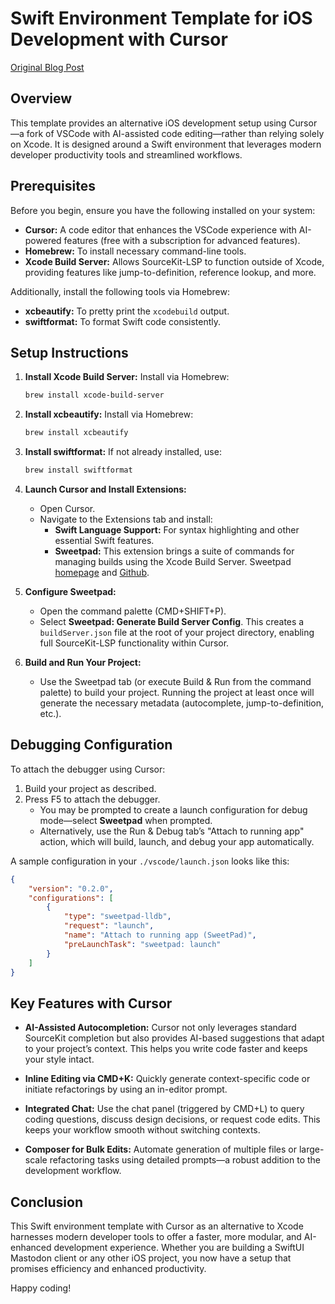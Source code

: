 # Swift Environment Template for iOS Development with Cursor

[Original Blog Post](https://dimillian.medium.com/how-to-use-cursor-for-ios-development-54b912c23941)

## Overview

This template provides an alternative iOS development setup using Cursor—a fork of VSCode with AI-assisted code editing—rather than relying solely on Xcode. It is designed around a Swift environment that leverages modern developer productivity tools and streamlined workflows.

## Prerequisites

Before you begin, ensure you have the following installed on your system:

- **Cursor:** A code editor that enhances the VSCode experience with AI-powered features (free with a subscription for advanced features).
- **Homebrew:** To install necessary command-line tools.
- **Xcode Build Server:** Allows SourceKit-LSP to function outside of Xcode, providing features like jump-to-definition, reference lookup, and more.

Additionally, install the following tools via Homebrew:

- **xcbeautify:** To pretty print the `xcodebuild` output.
- **swiftformat:** To format Swift code consistently.

## Setup Instructions

1. **Install Xcode Build Server:**
   Install via Homebrew:

   ```bash
   brew install xcode-build-server
   ```

2. **Install xcbeautify:**
   Install via Homebrew:

   ```bash
   brew install xcbeautify
   ```

3. **Install swiftformat:**
   If not already installed, use:

   ```bash
   brew install swiftformat
   ```

4. **Launch Cursor and Install Extensions:**
   - Open Cursor.
   - Navigate to the Extensions tab and install:
     - **Swift Language Support:** For syntax highlighting and other essential Swift features.
     - **Sweetpad:** This extension brings a suite of commands for managing builds using the Xcode Build Server. Sweetpad [homepage](https://sweetpad.hyzyla.dev/) and [Github](https://github.com/hyzyla/sweetpad).

5. **Configure Sweetpad:**
   - Open the command palette (CMD+SHIFT+P).
   - Select **Sweetpad: Generate Build Server Config**. This creates a `buildServer.json` file at the root of your project directory, enabling full SourceKit-LSP functionality within Cursor.

6. **Build and Run Your Project:**
   - Use the Sweetpad tab (or execute Build & Run from the command palette) to build your project. Running the project at least once will generate the necessary metadata (autocomplete, jump-to-definition, etc.).

## Debugging Configuration

To attach the debugger using Cursor:

1. Build your project as described.
2. Press F5 to attach the debugger.
   - You may be prompted to create a launch configuration for debug mode—select **Sweetpad** when prompted.
   - Alternatively, use the Run & Debug tab’s "Attach to running app" action, which will build, launch, and debug your app automatically.

A sample configuration in your `./vscode/launch.json` looks like this:

```json
{
    "version": "0.2.0",
    "configurations": [
        {
            "type": "sweetpad-lldb",
            "request": "launch",
            "name": "Attach to running app (SweetPad)",
            "preLaunchTask": "sweetpad: launch"
        }
    ]
}
```

## Key Features with Cursor

- **AI-Assisted Autocompletion:** Cursor not only leverages standard SourceKit completion but also provides AI-based suggestions that adapt to your project’s context. This helps you write code faster and keeps your style intact.
  
- **Inline Editing via CMD+K:** Quickly generate context-specific code or initiate refactorings by using an in-editor prompt.
  
- **Integrated Chat:** Use the chat panel (triggered by CMD+L) to query coding questions, discuss design decisions, or request code edits. This keeps your workflow smooth without switching contexts.

- **Composer for Bulk Edits:** Automate generation of multiple files or large-scale refactoring tasks using detailed prompts—a robust addition to the development workflow.

## Conclusion

This Swift environment template with Cursor as an alternative to Xcode harnesses modern developer tools to offer a faster, more modular, and AI-enhanced development experience. Whether you are building a SwiftUI Mastodon client or any other iOS project, you now have a setup that promises efficiency and enhanced productivity.

Happy coding!
